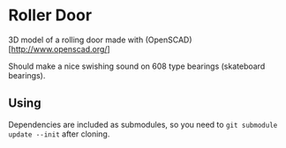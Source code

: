 # Roller Door

3D model of a rolling door made with (OpenSCAD)[http://www.openscad.org/]

Should make a nice swishing sound on 608 type bearings (skateboard bearings).

## Using

Dependencies are included as submodules, so you need to `git submodule update --init` after cloning.
